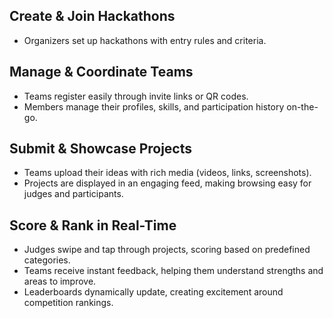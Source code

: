 ## Create & Join Hackathons
- Organizers set up hackathons with entry rules and criteria.
## Manage & Coordinate Teams
- Teams register easily through invite links or QR codes.
- Members manage their profiles, skills, and participation history on-the-go.
## Submit & Showcase Projects
- Teams upload their ideas with rich media (videos, links, screenshots).
- Projects are displayed in an engaging feed, making browsing easy for judges and participants.
## Score & Rank in Real-Time
- Judges swipe and tap through projects, scoring based on predefined categories.
- Teams receive instant feedback, helping them understand strengths and areas to improve.
- Leaderboards dynamically update, creating excitement around competition rankings.
